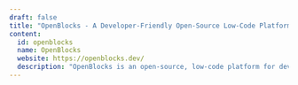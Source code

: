 ```yaml
---
draft: false
title: "OpenBlocks - A Developer-Friendly Open-Source Low-Code Platform for Building Internal Apps"
content:
  id: openblocks
  name: OpenBlocks
  website: https://openblocks.dev/
  description: "OpenBlocks is an open-source, low-code platform for developers to rapidly build customizable internal applications with ease, using powerful UI components, seamless data connections, and robust security."
---
```


